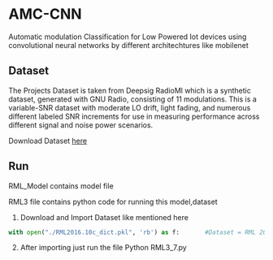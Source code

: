 # AMC-CNN
Automatic modulation Classification for Low Powered Iot devices using convolutional neural networks by different architechtures like mobilenet 


## Dataset

The Projects Dataset is taken from Deepsig RadioMl which is a synthetic dataset, generated with GNU Radio, consisting of 11 modulations. This is a variable-SNR dataset with moderate LO drift, light fading, and numerous different labeled SNR increments for use in measuring performance across different signal and noise power scenarios.

Download Dataset [here](https://www.deepsig.ai/datasets)

## Run 

RML_Model contains model file 

RML3 file contains python code for running this model,dataset

1. Download and Import Dataset like mentioned here

``` python
with open("./RML2016.10c_dict.pkl", 'rb') as f:       #Dataset = RML 2016.10c
```

2. After importing just run the file Python RML3_7.py

